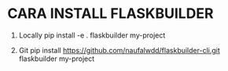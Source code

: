 # CARA INSTALL FLASKBUILDER #
1.  Locally
    pip install -e .
    flaskbuilder my-project

2. Git
   pip install https://github.com/naufalwdd/flaskbuilder-cli.git
   flaskbuilder my-project